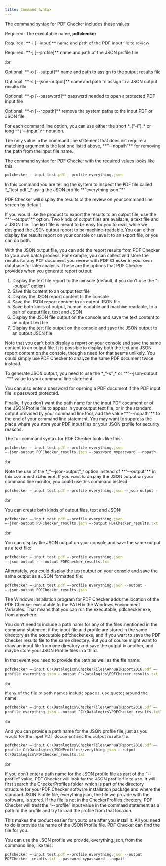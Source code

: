 ```yaml
---
title: Command Syntax
---
```


The command syntax for PDF Checker includes these values:

Required: The executable name, **pdfchecker**

Required: \*\*-i \[--input]\*\* name and path of the PDF input file to review

Required: \*\*-j \[--profile]\*\* name and path of the JSON profile file

:br

Optional: \*\*-o \[--output]\*\* name and path to assign to the output results file

Optional: \*\*-s \[--json-output]\*\* name and path to assign to a JSON output results file

Optional: \*\*-p \[--password]\*\* password needed to open a protected PDF input file

Optional: \*\*-n \[--nopath]\*\* remove the system paths to the input PDF or JSON file

For each command line option, you can use either the short \*&#x5F;(“-i”)_\* or long \*\*(“--input”)\*\* notation.

The only value in the command line statement that does not require a matching argument is the last one listed above, \*\*“--nopath”\*\* for removing the path from the input file name.

The command syntax for PDF Checker with the required values looks like this:

```js
pdfchecker –-input test.pdf –-profile everything.json 
```

In this command you are telling the system to inspect the PDF file called \*&#x5F;“test.pdf”_\* using the JSON profile \*\*“everything.json.”\*\*

PDF Checker will display the results of the review on your command line screen by default.

If you would like the product to export the results to an output file, use the \*\*“--output”\*\* option. Two kinds of output files are available, a text file and a JSON file. The text file is meant to be easy for you to read, while we designed the JSON output report to be machine-readable. You can either display the results report on your console or save it to an export file, or you can do both.

With the JSON output file, you can add the report results from PDF Checker to your own batch process. For example, you can collect and store the results for any PDF document you review with PDF Checker in your own database for later analysis. These are the options that PDF Checker provides when you generate report output:

1. Display the text file report to the console (default, if you don’t use the “- -output” option)
2. Save this content to an output text file
3. Display the JSON report content to the console
4. Save the JSON report content to an output JSON file
5. Save both kinds of output, human readable and machine readable, to a pair of output files, text and JSON
6. Display the JSON file output on the console and save the text content to an output text file
7. Display the text file output on the console and save the JSON output to an output JSON file

Note that you can’t both display a report on your console and save the same content to an output file. It is possible to display both the text and JSON report content on the console, though a need for that seems unlikely. You could simply use PDF Checker to analyze the same PDF document twice instead.

To generate JSON output, you need to use the \*&#x5F;“-s”_\* or \*\*“--json-output -”\*\* value to your command line statement.

You can also enter a password for opening a PDF document if the PDF input file is password protected.

Finally, if you don’t want the path name for the input PDF document or of the JSON Profile file to appear in your output text file, or in the standard output provided by your command line tool, add the value \*\*“--nopath”\*\* to the end of your command line statement. You may want to suppress the place where you store your PDF input files or your JSON profile for security reasons.

The full command syntax for PDF Checker looks like this:

```js
pdfchecker –-input test.pdf –-profile everything.json 
–-json-output PDFChecker_results.json –-password mypassword --nopath
```

:br

Note the use of the \*&#x5F;“--json-output”_\* option instead of \*\*“--output”\*\* in this command statement. If you want to display the JSON output on your command line monitor, you could use this command instead:

```js
pdfchecker –-input test.pdf –-profile everything.json –-json-output -
```

:br

You can create both kinds of output files, text and JSON:

```js
pdfchecker –-input test.pdf –-profile everything.json 
–-json-output PDFChecker_results.json –-output PDFChecker_results.txt
```

:br

You can display the JSON output on your console and save the same output as a text file:

```js
pdfchecker –-input test.pdf –-profile everything.json 
–-json-output - –-output PDFChecker_results.txt
```

Alternately, you could display the text output on your console and save the same output as a JSON formatted file:

```js
pdfchecker –-input test.pdf –-profile everything.json --output -
–-json-output PDFChecker_results.json
```

The Windows installation program for PDF Checker adds the location of the PDF Checker executable to the PATH in the Windows Environment Variables. That means that you can run the executable, pdfchecker.exe, from anywhere.

You don’t need to include a path name for any of the files mentioned in the command statement if the input file and profile are stored in the same directory as the executable pdfchecker.exe, and if you want to save the PDF Checker results file to the same directory. But you of course might want to draw an input file from one directory and save the output to another, and maybe store your JSON Profile files in a third.

In that event you need to provide the path as well as the file name:

```js
pdfchecker –-input C:\Datalogics\CheckerFiles\AnnualReport2016.pdf –-
profile everything.json –-output C:\Datalogics\PDFChecker_results.txt
```

:br

If any of the file or path names include spaces, use quotes around the name:

```js
pdfchecker –-input C:\Datalogics\CheckerFiles\AnnualReport2016.pdf –-
profile everything.json –-output “C:\Datalogics\PDFChecker results.txt”
```

:br

And you can provide a path name for the JSON profile file, just as you would for the input PDF document and the output results file:

```js
pdfchecker –-input C:\Datalogics\CheckerFiles\AnnualReport2016.pdf –-
profile C:\Datalogics\JSONProfiles\everything.json –-output
C:\Datalogics\PDFChecker_results.txt
```

:br

If you don’t enter a path name for the JSON profile file as part of the “--profile” value, PDF Checker will look for the JSON profile file to use. It will first search the CheckerProfiles folder, which is part of the directory structure for your PDF Checker software installation package and where the standard JSON Profile file, everything.json, the file we provide with the software, is stored. If the file is not in the CheckerProfiles directory, PDF Checker will treat the “--profile” input value in the command statement as a path to the profile and try to load the profile from that location.

This makes the product easier for you to use after you install it. All you need to do is provide the name of the JSON Profile file. PDF Checker can find the file for you.

You can use the JSON profile we provide, everything.json, from the command line, like this:

```js
pdfchecker –-input test.pdf –-profile everything.json --output
PDFChecker _results.txt –-password mypassword --nopath
```
